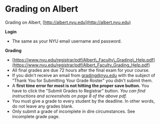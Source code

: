 # Grading on Albert

Grading on Albert, [http://albert.nyu.edu](http://albert.nyu.edu)

**Login**

* The same as your NYU email username and password.

**Grading**

* [https://www.nyu.edu/registrar/pdf/Albert\_Faculty\_Grading\_Help.pdf](https://www.nyu.edu/registrar/pdf/Albert_Faculty_Grading_Help.pdf)
* All final grades are due 72 hours after the final exam for your course. 
* If you didn't receive an email from grading@nyu.edu with the subject of "Thank You for Submitting Your Grade Roster" you didn't submit them.
* A **first time error for most is not hitting the proper save button.** You have to click the "Submit Grades to Registrar” button. _You can find instructions and screenshots on page 8 of the above pdf._
* You must give a grade to every student by the deadline. In other words, do not leave any grades blank.
* Only submit a grade of incomplete in dire circumstances. See incomplete grade page.

